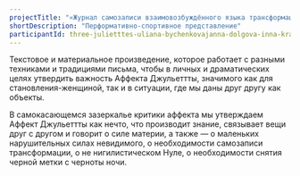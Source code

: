 ```yaml
---
projectTitle: "«Журнал самозаписи взаимовозбуждённого языка трансформации в Пещере-Дыре-Нуле»"
shortDescription: "Перформативно-спортивное представление"
participantId: three-julietttes-uliana-bychenkovajanna-dolgova-inna-krasnoper
---
```


Текстовое и материальное произведение, которое работает с разными техниками и традициями письма, чтобы в личных и драматических целях утвердить важность Аффекта Джульеттты, значимого как для становления-женщиной, так и в ситуации, где мы даны друг другу как объекты.

В самокасающемся зазеркалье критики аффекта мы утверждаем Аффект Джульеттты как нечто, что производит знание, связывает вещи друг с другом и говорит о силе материи, а также — о маленьких нарушительных силах невидимого, о необходимости самозаписи трансформации, о не нигилистическом Нуле, о необходимости снятия черной метки с черноты ночи.
